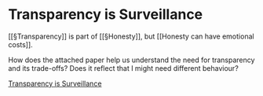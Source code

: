 # Transparency is Surveillance
[[§Transparency]] is part of [[§Honesty]], but [[Honesty can have emotional costs]]. 

How does the attached paper help us understand the need for transparency and its trade-offs? Does it reflect that I might need different behaviour?

 [Transparency is Surveillance](https://philpapers.org/go.pl?id=NGUTIS&proxyId=&u=https%3A%2F%2Fphilpapers.org%2Farchive%2FNGUTIS.pdf) 

<!-- #readable -->

<!-- {BearID:B9B382C6-E4DE-430A-B0FF-628EBB78E0F6-80814-0000078F82AEF79E} -->
